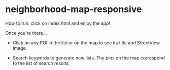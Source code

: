 # neighborhood-map-responsive

How to run:
click on index.html and enjoy the app!

Once you're there...

- Click on any POI in the list or on the map to see its title and StreetView image.

- Search keywords to generate new lists. The pins on the map correspond to the list of search results.
